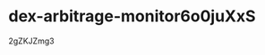 # dex-arbitrage-monitor6o0juXxS































































2gZKJZmg3
